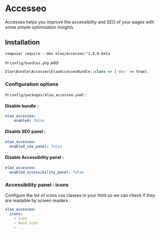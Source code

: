 # Accesseo

Accesseo helps you improve the accessibility and SEO of your pages with some simple optimization insights.

## Installation

```
composer require --dev elao/accesseo:^1.0.0-beta
```

in `config/bundles.php` add:

```php
Elao\Bundle\Accesseo\ElaoAccesseoBundle::class => ['dev' => true],
```

### Configuration options

in `config/packages/elao_accesseo.yaml` :

#### Disable bundle : 

```yaml
elao_accesseo:
    enabled: false
```

#### Disable SEO panel : 

```yaml
elao_accesseo:
  enabled_seo_panel: false
```

#### Disable Accessibility panel : 

```yaml
elao_accesseo:
  enabled_accessibility_panel: false
```

### Accessibility panel : icons

Configure the list of icons css classes in your html so we can check if they are readable by screen readers :

```yaml
elao_accesseo:
  icons: 
    - icon
    - duck-icon
    - ...
```

